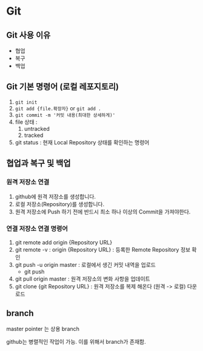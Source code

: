 # Git

## Git 사용 이유
* 협업
* 복구
* 백업

## Git 기본 명령어 (로컬 레포지토리)
1. `git init`
2. `git add {file.확장자}` or `git add .`
3. `git commit -m '커밋 내용(최대한 상세하게)'`
4. file 상태 :
   1. untracked
   2. tracked
5. git status : 현재 Local Repository 상태를 확인하는 명령어

## 협업과 복구 및 백업

### 원격 저장소 연결
1. github에 원격 저장소를 생성합니다.
2. 로컬 저장소(Repository)를 생성합니다.
3. 원격 저장소에 Push 하기 전에 반드시 최소 하나 이상의 Commit을 가져야한다.

### 연결 저장소 연결 명령어
1. git remote add origin {Repository URL}
2. git remote -v : origin  {Repository URL} : 등록한  Remote Repository 정보 확인
3. git push -u origin master : 로컬에서 생긴 커밋 내역을 업로드
   * git push
4. git pull origin master :  원격 저장소의 변화 사항을 업데이트
5. git clone {git Repository URL} : 원격 저장소를 복제 해온다 (원격 -> 로컬) 다운로드

## branch
master pointer 는 상용 branch

github는 병렬적인 작업이 가능. 이를 위해서 branch가 존재함.




























